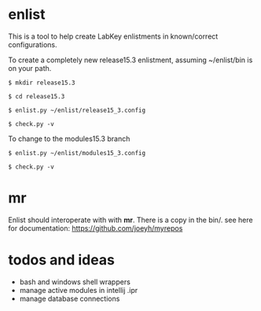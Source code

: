 # enlist

This is a tool to help create LabKey enlistments in known/correct configurations.
  
To create a completely new release15.3 enlistment, assuming ~/enlist/bin is on your path.

```
$ mkdir release15.3

$ cd release15.3

$ enlist.py ~/enlist/release15_3.config

$ check.py -v
```

To change to the modules15.3 branch
```
$ enlist.py ~/enlist/modules15_3.config

$ check.py -v
```

# mr
Enlist should interoperate with with **mr**. There is a copy in the bin/. see here for documentation: https://github.com/joeyh/myrepos


# todos and ideas
* bash and windows shell wrappers
* manage active modules in intellij .ipr
* manage database connections